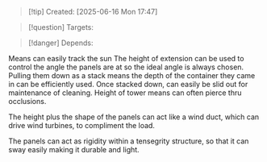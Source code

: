 
>[!tip] Created: [2025-06-16 Mon 17:47]

>[!question] Targets: 

>[!danger] Depends: 

Means can easily track the sun
The height of extension can be used to control the angle the panels are at so the ideal angle is always chosen.
Pulling them down as a stack means the depth of the container they came in can be efficiently used.
Once stacked down, can easily be slid out for maintenance of cleaning.
Height of tower means can often pierce thru occlusions.

The height plus the shape of the panels can act like a wind duct, which can drive wind turbines, to compliment the load.

The panels can act as rigidity within a tensegrity structure, so that it can sway easily making it durable and light.